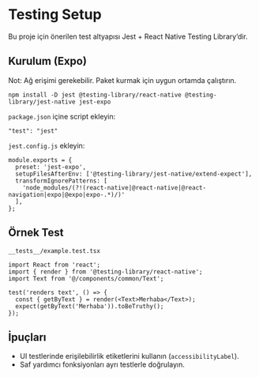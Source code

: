 # Testing Setup

Bu proje için önerilen test altyapısı Jest + React Native Testing Library’dir.

## Kurulum (Expo)
Not: Ağ erişimi gerekebilir. Paket kurmak için uygun ortamda çalıştırın.

```
npm install -D jest @testing-library/react-native @testing-library/jest-native jest-expo
```

`package.json` içine script ekleyin:

```
"test": "jest"
```

`jest.config.js` ekleyin:

```
module.exports = {
  preset: 'jest-expo',
  setupFilesAfterEnv: ['@testing-library/jest-native/extend-expect'],
  transformIgnorePatterns: [
    'node_modules/(?!(react-native|@react-native|@react-navigation|expo|@expo|expo-.*)/)'
  ],
};
```

## Örnek Test
`__tests__/example.test.tsx`

```
import React from 'react';
import { render } from '@testing-library/react-native';
import Text from '@/components/common/Text';

test('renders text', () => {
  const { getByText } = render(<Text>Merhaba</Text>);
  expect(getByText('Merhaba')).toBeTruthy();
});
```

## İpuçları
- UI testlerinde erişilebilirlik etiketlerini kullanın (`accessibilityLabel`).
- Saf yardımcı fonksiyonları ayrı testlerle doğrulayın.

